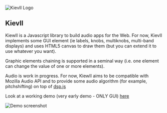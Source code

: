 ![KievII Logo][kieviilogo]

KievII
------

KiewII is a Javascript library to build audio apps for the Web.
For now, KievII implements some GUI element (ie labels, knobs, multiknobs, multi-band displays) and uses HTML5 canvas to draw them (but you can extend it to use whatever you want).

Graphic elements chaining is supported in a seminal way (i.e. one element can change the value of one or more elements).

Audio is work in progress. For now, KiewII aims to be compatible with Mozilla Audio API and to provide some audio algorithm (for example, pitchshifting) on top of [dsp.js][dsp.js_address]

Look at a working demo (very early demo - ONLY GUI) [here][demoaddress]

![Demo screenshot][dscreen]



[dscreen]: http://bitterspring.net/images/globals/webshifter_screenshot.png
[demoaddress]: http://bitterspring.net/webshifter/
[kieviilogo]: http://bitterspring.net/images/globals/kievii_logo_little.png
[dsp.js_address]: http://github.com/corbanbrook/dsp.js/
